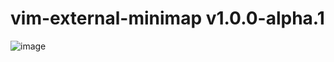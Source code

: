 vim-external-minimap v1.0.0-alpha.1
========================================

![image](https://github.com/ryanoasis/vim-external-minimap/wiki/screenshots/example-usage-1.gif)
